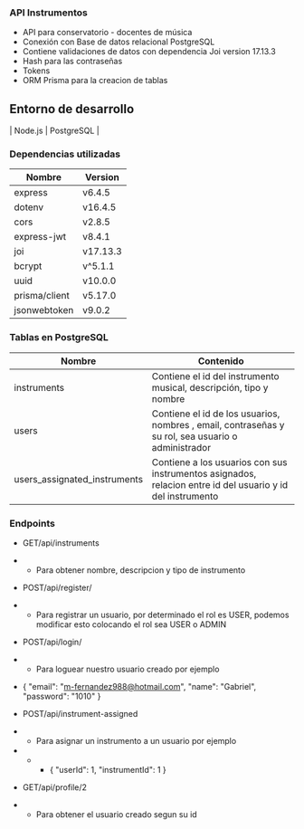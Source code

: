 ### API Instrumentos

- API para conservatorio - docentes de música
- Conexión con Base de datos relacional PostgreSQL
- Contiene validaciones de datos con dependencia Joi version 17.13.3
- Hash para las contraseñas
- Tokens
- ORM Prisma para la creacion de tablas

## Entorno de desarrollo

| Node.js | PostgreSQL |

### Dependencias utilizadas

| Nombre        | Version  |
| ------------- | -------- |
| express       | v6.4.5   |
| dotenv        | v16.4.5  |
| cors          | v2.8.5   |
| express-jwt   | v8.4.1   |
| joi           | v17.13.3 |
| bcrypt        | v^5.1.1  |
| uuid          | v10.0.0  |
| prisma/client | v5.17.0  |
| jsonwebtoken  | v9.0.2   |

### Tablas en PostgreSQL

| Nombre                        | Contenido                                                                                                  |
| ----------------------------- | ---------------------------------------------------------------------------------------------------------- |
| instruments                   | Contiene el id del instrumento musical, descripción, tipo y nombre                                         |
| users                         | Contiene el id de los usuarios, nombres , email, contraseñas y su rol, sea usuario o administrador         |
| users_assignated_instruments | Contiene a los usuarios con sus instrumentos asignados, relacion entre id del usuario y id del instrumento |

### Endpoints

- GET/api/instruments
- - Para obtener nombre, descripcion y tipo de instrumento

- POST/api/register/
- - Para registrar un usuario, por determinado el rol es USER, podemos modificar esto colocando el rol sea USER o ADMIN 
   

- POST/api/login/
- - Para loguear nuestro usuario creado por ejemplo
- {
  "email": "m-fernandez988@hotmail.com",
  "name": "Gabriel",
  "password": "1010"
  }

- POST/api/instrument-assigned
- - Para asignar un instrumento a un usuario por ejemplo
- - - {
      "userId": 1,
      "instrumentId": 1
      }

- GET/api/profile/2
- - Para obtener el usuario creado segun su id
